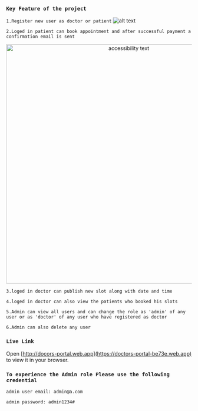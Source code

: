 ### `Key Feature of the project`
`1.Register new user as doctor or patient`
![alt text](https://i.ibb.co/kJhn229/4c443992f6106654fc270b3ca708d29e.png)

`2.Loged in patient can book appointment and after successful payment a confirmation email is sent`
<p align="center">
  <img src="https://i.ibb.co/Xz62MKt/Screenshot-from-2023-01-04-10-41-38.png" width="650" alt="accessibility text">
</p>

`3.loged in doctor can publish new slot along with date and time`

`4.loged in doctor can also view the patients who booked his slots`

`5.Admin can view all users and can change the role as 'admin' of any user or as 'doctor' of any user who have registered as doctor`

`6.Admin can also delete any user`

### `Live Link`
Open [http://docors-portal.web.app](https://doctors-portal-be73e.web.app) to view it in your browser.
### `To experience the Admin role Please use the following credential`
`admin user email: admin@a.com`

`admin password: admin1234#`

